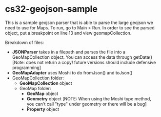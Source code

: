 # cs32-geojson-sample
This is a sample geojson parser that is able to parse the large geojson we need to use for Maps.
To run, go to Main > Run. In order to see the parsed object, put a breakpoint on line 13 and view geomapCollection.

Breakdown of files:
- **JSONParser** takes in a filepath and parses the file into a GeoMapCollection object. You can access the data through getData() [Note: does not return a copy! future versions should include defensive programming]
- **GeoMapAdapter** uses Moshi to do fromJson() and toJson()
- GeoMapCollection folder:
    - **GeoMapCollection** object
    - GeoMap folder:
        - **GeoMap** object
        - **Geometry** object [NOTE: When using the Moshi type method, you can't call "type" under geometry or there will be a bug]
        - **Property** object
 
